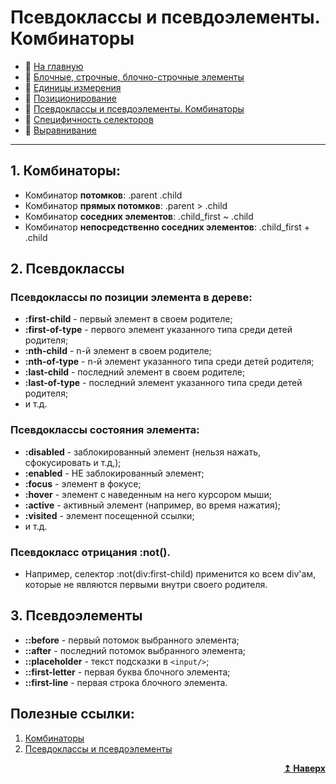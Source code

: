 # Псевдоклассы и псевдоэлементы. Комбинаторы
- :page_with_curl: [На главную](../../../README.md)<br>
- :page_with_curl: [Блочные, строчные, блочно-строчные элементы](./block_inline_inline-block.md)<br>
- :page_with_curl: [Единицы измерения](./units.md)<br>
- :page_with_curl: [Позиционирование](./position.md)<br>
- :page_with_curl: [Псевдоклассы и псевдоэлементы. Комбинаторы](./pseudo_classes_pseudo-elements_combinators.md)<br>
- :page_with_curl: [Специфичность селекторов](./specificity.md)<br>
- :page_with_curl: [Выравнивание](./specificity.md)<br>
---
## 1. Комбинаторы:
- Комбинатор <b>потомков</b>: .parent .child
- Комбинатор <b>прямых потомков</b>:  .parent > .child
- Комбинатор <b>соседних элементов</b>:  .child_first ~ .child
- Комбинатор <b>непосредственно соседних элементов</b>:  .child_first + .child

## 2. Псевдоклассы
### Псевдоклассы по позиции элемента в дереве:
- <b>:first-child</b> - первый элемент в своем родителе;
- <b>:first-of-type</b> - первого элемент указанного типа среди детей родителя;
- <b>:nth-child</b> - n-й элемент в своем родителе;
- <b>:nth-of-type</b> - n-й элемент указанного типа среди детей родителя;
- <b>:last-child</b> - последний элемент в своем родителе;
- <b>:last-of-type</b> - последний элемент указанного типа среди детей родителя;
- и т.д.
### Псевдоклассы состояния элемента:
- <b>:disabled</b> - заблокированный элемент (нельзя нажать, сфокусировать и т.д,);
- <b>:enabled</b> -  НЕ заблокированный элемент;
- <b>:focus</b> - элемент в фокусе;
- <b>:hover</b> - элемент с наведенным на него курсором мыши;
- <b>:active</b> - активный элемент (например, во время нажатия);
- <b>:visited</b> - элемент посещенной ссылки;
- и т.д.
### Псевдокласс отрицания :not().
- Например, селектор :not(div:first-child) применится ко всем div'ам, которые не являются первыми внутри своего родителя.

## 3. Псевдоэлементы
- <b>::before</b> - первый потомок выбранного элемента;
- <b>::after</b> - последний потомок выбранного элемента;
- <b>::placeholder</b> - текст подсказки в `<input/>`;
- <b>::first-letter</b> - первая буква блочного элемента;
- <b>::first-line</b> - первая строка блочного элемента.
## Полезные ссылки:
1. [Комбинаторы](https://habr.com/ru/post/123949/)
2. [Псевдоклассы и псевдоэлементы](https://developer.mozilla.org/ru/docs/Learn/CSS/Building_blocks/Selectors/Pseudo-classes_and_pseudo-elements)
<div align="right">
  <b><a href="#">↥ Наверх</a></b>
</div>